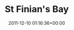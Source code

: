 ---
title:		"St Finian's Bay"
type:		"photos"
mediatype:		"upload"
location:		"Kerry, Ireland"
date:		"2011-12-10 01:16:36+00:00"
album:		"landscapes"
filename:		"st-finans-bay-long-exposure.md"
series:		"kerry"
cl_public_id:		"landscapes/st-finans-bay-long-exposure"
cl_version:		1497004738
format:		"tiff"
bytes:		3918512
width:		2560
height:		1440
colours:
- "#D9DFE8"
- "#D3DBE3"
- "#2C3030"
- "#26272B"
- "#32322D"
- "#8E8A85"
- "#6F777A"
- "#777B84"
- "#5D6A47"
- "#6D756D"
- "#777A6B"
- "#3C442C"
exposure_mode:		"Manual"
program:		"Manual"
aperture:		"2.8"
focal_length:		"11.0 mm"
iso:		"100"
shutter_speed:		"298"
metering:		"Spot"
flash:		"Off, Did not fire"
white_balance:		"Custom"
colour_temp:		"4150"
has_crop:		"false"
orientation:		"Horizontal (normal)"
camera_model:		"NIKON D7000"
lens_info:		"11-16mm f/2.8"
artist:		"Matt Finucane"
x_resolution:		"300"
y_resolution:		"300"
---